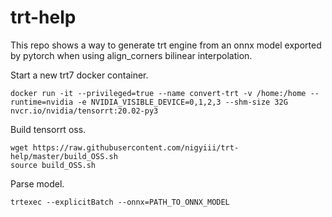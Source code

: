 # trt-help
This repo shows a way to generate trt engine from an onnx model exported by pytorch when using align_corners bilinear interpolation.

Start a new trt7 docker container.
```
docker run -it --privileged=true --name convert-trt -v /home:/home --runtime=nvidia -e NVIDIA_VISIBLE_DEVICE=0,1,2,3 --shm-size 32G nvcr.io/nvidia/tensorrt:20.02-py3
```
Build tensorrt oss.
```
wget https://raw.githubusercontent.com/nigyiii/trt-help/master/build_OSS.sh
source build_OSS.sh
```
Parse model.
```
trtexec --explicitBatch --onnx=PATH_TO_ONNX_MODEL
```
